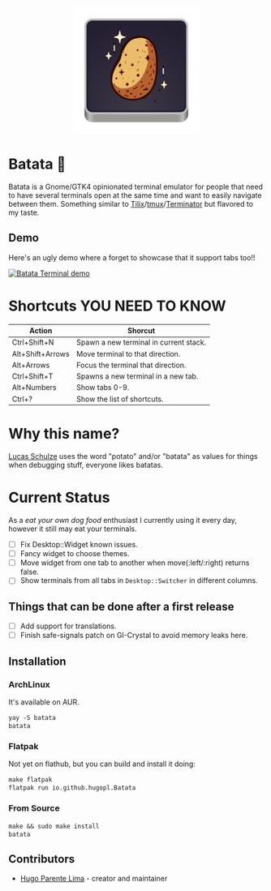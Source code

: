 <p align="center">
  <img src="./data/batata.svg" width=252 alt="Batata logo" /><br>
</p>

# Batata 🥔

Batata is a Gnome/GTK4 opinionated terminal emulator for people that
need to have several terminals open at the same time and want to easily
navigate between them. Something similar to [Tilix](https://github.com/gnunn1/tilix)/[tmux]()/[Terminator](https://github.com/gnome-terminator/terminator)
but flavored to my taste.

## Demo

Here's an ugly demo where a forget to showcase that it support tabs too!!

[![Batata Terminal demo](https://img.youtube.com/vi/SdpsOAt3JpI/0.jpg)](https://www.youtube.com/watch?v=SdpsOAt3JpI)

# Shortcuts YOU NEED TO KNOW

| Action           | Shorcut                                |
|------------------|----------------------------------------|
| Ctrl+Shift+N     | Spawn a new terminal in current stack. |
| Alt+Shift+Arrows | Move terminal to that direction.       |
| Alt+Arrows       | Focus the terminal that direction.     |
| Ctrl+Shift+T     | Spawns a new terminal in a new tab.    |
| Alt+Numbers      | Show tabs 0-9.                         |
| Ctrl+?           | Show the list of shortcuts.            |

# Why this name?

[Lucas Schulze](https://github.com/lucschulze) uses the word "potato" and/or "batata" as values for things when debugging stuff, everyone likes batatas.

# Current Status

As a _eat your own dog food_ enthusiast I currently using it every day, however it still
may eat your terminals.

- [ ] Fix Desktop::Widget known issues.
- [ ] Fancy widget to choose themes.
- [ ] Move widget from one tab to another when move(:left/:right) returns false.
- [ ] Show terminals from all tabs in `Desktop::Switcher` in different columns.

## Things that can be done after a first release

- [ ] Add support for translations.
- [ ] Finish safe-signals patch on GI-Crystal to avoid memory leaks here.

## Installation

### ArchLinux

It's available on AUR.

```
yay -S batata
batata
```

### Flatpak

Not yet on flathub, but you can build and install it doing:

```
make flatpak
flatpak run io.github.hugopl.Batata
```

### From Source

```
make && sudo make install
batata
```

## Contributors

- [Hugo Parente Lima](https://github.com/hugopl) - creator and maintainer
